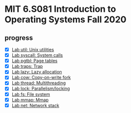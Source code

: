 # MIT 6.S081 Introduction to Operating Systems Fall 2020

## progress

- [x] [Lab util: Unix utilities](https://github.com/abbott-xie/xv6-labs-2020/tree/util)
- [x] [Lab syscall: System calls](https://github.com/abbott-xie/xv6-labs-2020/tree/syscall)
- [x] [Lab pgtbl: Page tables](https://github.com/abbott-xie/xv6-labs-2020/tree/pgtbl)
- [x] [Lab traps: Trap](https://github.com/abbott-xie/xv6-labs-2020/tree//traps)
- [x] [Lab lazy: Lazy allocation](https://github.com/abbott-xie/xv6-labs-2020/tree/lazy)
- [x] [Lab cow: Copy-on-write fork](https://github.com/abbott-xie/xv6-labs-2020/tree/cow)
- [x] [Lab thread: Multithreading](https://github.com/abbott-xie/xv6-labs-2020/tree/thread)
- [x] [Lab lock: Parallelism/locking](https://github.com/abbott-xie/xv6-labs-2020/tree/lock)
- [x] [Lab fs: File system](https://github.com/abbott-xie/xv6-labs-2020/tree/fs)
- [x] [Lab mmap: Mmap](https://github.com/abbott-xie/xv6-labs-2020/tree/mmap)
- [x] [Lab net: Network stack](https://github.com/abbott-xie/xv6-labs-2020/tree/net)
